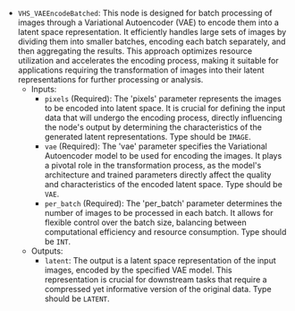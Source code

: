 - `VHS_VAEEncodeBatched`: This node is designed for batch processing of images through a Variational Autoencoder (VAE) to encode them into a latent space representation. It efficiently handles large sets of images by dividing them into smaller batches, encoding each batch separately, and then aggregating the results. This approach optimizes resource utilization and accelerates the encoding process, making it suitable for applications requiring the transformation of images into their latent representations for further processing or analysis.
    - Inputs:
        - `pixels` (Required): The 'pixels' parameter represents the images to be encoded into latent space. It is crucial for defining the input data that will undergo the encoding process, directly influencing the node's output by determining the characteristics of the generated latent representations. Type should be `IMAGE`.
        - `vae` (Required): The 'vae' parameter specifies the Variational Autoencoder model to be used for encoding the images. It plays a pivotal role in the transformation process, as the model's architecture and trained parameters directly affect the quality and characteristics of the encoded latent space. Type should be `VAE`.
        - `per_batch` (Required): The 'per_batch' parameter determines the number of images to be processed in each batch. It allows for flexible control over the batch size, balancing between computational efficiency and resource consumption. Type should be `INT`.
    - Outputs:
        - `latent`: The output is a latent space representation of the input images, encoded by the specified VAE model. This representation is crucial for downstream tasks that require a compressed yet informative version of the original data. Type should be `LATENT`.
